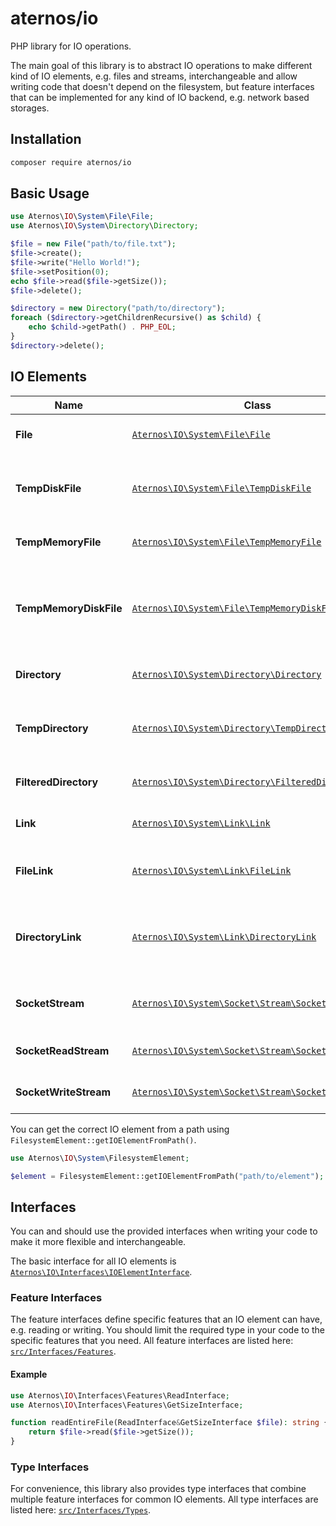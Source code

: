 # aternos/io

PHP library for IO operations.

The main goal of this library is to abstract IO operations to make different kind
of IO elements, e.g. files and streams, interchangeable and allow writing code that
doesn't depend on the filesystem, but feature interfaces that can be implemented for 
any kind of IO backend, e.g. network based storages.

## Installation

```bash
composer require aternos/io
```

## Basic Usage

```php
use Aternos\IO\System\File\File;
use Aternos\IO\System\Directory\Directory;

$file = new File("path/to/file.txt");
$file->create();
$file->write("Hello World!");
$file->setPosition(0);
echo $file->read($file->getSize());
$file->delete();

$directory = new Directory("path/to/directory");
foreach ($directory->getChildrenRecursive() as $child) {
    echo $child->getPath() . PHP_EOL;
}
$directory->delete();
```

## IO Elements

| Name                   | Class                                                                                                 | Description                                                           |
|------------------------|-------------------------------------------------------------------------------------------------------|-----------------------------------------------------------------------|
| **File**               | [`Aternos\IO\System\File\File`](src/System/File/File.php)                                             | Regular filesystem file                                               |
| **TempDiskFile**       | [`Aternos\IO\System\File\TempDiskFile`](src/System/File/TempDiskFile.php)                             | Temporary disk file, created and deleted automatically                |
| **TempMemoryFile**     | [`Aternos\IO\System\File\TempMemoryFile`](src/System/File/TempMemoryFile.php)                         | Temporary file in memory                                              |
| **TempMemoryDiskFile** | [`Aternos\IO\System\File\TempMemoryDiskFile`](src/System/File/TempMemoryDiskFile.php)                 | Temporary file in memory, moved to disk when size exceeds a threshold |
| **Directory**          | [`Aternos\IO\System\Directory\Directory`](src/System/Directory/Directory.php)                         | Regular filesystem directory                                          |
| **TempDirectory**      | [`Aternos\IO\System\Directory\TempDirectory`](src/System/Directory/TempDirectory.php)                 | Temporary directory, created and deleted automatically                |
| **FilteredDirectory**  | [`Aternos\IO\System\Directory\FilteredDirectory`](src/System/Directory/FilteredDirectory.php)         | Directory that filters its children                                   |
| **Link**               | [`Aternos\IO\System\Link\Link`](src/System/Link/Link.php)                                             | Generic filesystem link                                               |
| **FileLink**           | [`Aternos\IO\System\Link\FileLink`](src/System/Link/FileLink.php)                                     | Filesystem link to a file, can be used like a file                    |
| **DirectoryLink**      | [`Aternos\IO\System\Link\DirectoryLink`](src/System/Link/DirectoryLink.php)                           | Filesystem link to a directory, can be used like a directory          |
| **SocketStream**       | [`Aternos\IO\System\Socket\Stream\SocketStream`](src/System/Socket/Stream/SocketStream.php)           | Stream for reading from and writing to sockets                        |
| **SocketReadStream**   | [`Aternos\IO\System\Socket\Stream\SocketReadStream`](src/System/Socket/Stream/SocketReadStream.php)   | Stream for read only sockets                                          |
| **SocketWriteStream**  | [`Aternos\IO\System\Socket\Stream\SocketWriteStream`](src/System/Socket/Stream/SocketWriteStream.php) | Stream for write only sockets                                         |

You can get the correct IO element from a path using `FilesystemElement::getIOElementFromPath()`.

```php
use Aternos\IO\System\FilesystemElement;

$element = FilesystemElement::getIOElementFromPath("path/to/element");
```

## Interfaces
You can and should use the provided interfaces when writing your code to make it more flexible and interchangeable.

The basic interface for all IO elements is [`Aternos\IO\Interfaces\IOElementInterface`](src/Interfaces/IOElementInterface.php).

### Feature Interfaces
The feature interfaces define specific features that an IO element can have, e.g. reading or writing. You should limit the required type in your code to the specific features that you need.
All feature interfaces are listed here: [`src/Interfaces/Features`](src/Interfaces/Features).

#### Example
```php
use Aternos\IO\Interfaces\Features\ReadInterface;
use Aternos\IO\Interfaces\Features\GetSizeInterface;

function readEntireFile(ReadInterface&GetSizeInterface $file): string {
    return $file->read($file->getSize());
}
```

### Type Interfaces
For convenience, this library also provides type interfaces that combine multiple feature interfaces for common
IO elements. All type interfaces are listed here: [`src/Interfaces/Types`](src/Interfaces/Types).